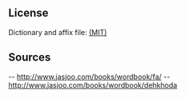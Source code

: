 ## License

Dictionary and affix file: [(MIT)](https://github.com/wooorm/dictionaries/blob/master/dictionaries/fa-IR/LICENSE)

## Sources

-- http://www.jasjoo.com/books/wordbook/fa/
-- http://www.jasjoo.com/books/wordbook/dehkhoda
